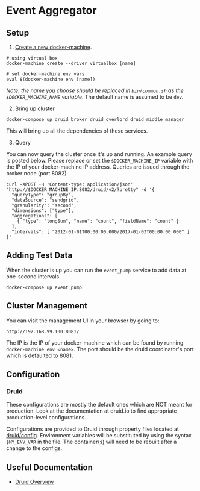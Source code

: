 # Event Aggregator

## Setup

1. [Create a new docker-machine](https://docs.docker.com/machine/get-started/).

```
# using virtual box
docker-machine create --driver virtualbox [name]

# set docker-machine env vars
eval $(docker-machine env [name])
```

*Note: the name you choose should be replaced in `bin/common.sh` as the `$DOCKER_MACHINE_NAME` variable*. The default name is assumed to be `dev`.

2. Bring up cluster

```
docker-compose up druid_broker druid_overlord druid_middle_manager
```

This will bring up all the dependencies of these services.

3. Query

You can now query the cluster once it's up and running. An example query is posted below. Please replace or set the `$DOCKER_MACHINE_IP` variable with the IP of your
docker-machine IP address. Queries are issued through the broker node (port 8082).

```
curl -XPOST -H 'Content-type: application/json' "http://$DOCKER_MACHINE_IP:8082/druid/v2/?pretty" -d '{
  "queryType": "groupBy",
  "dataSource": "sendgrid",
  "granularity": "second",
  "dimensions": ["type"],
  "aggregations": [
    { "type": "longSum", "name": "count", "fieldName": "count" }
  ],
  "intervals": [ "2012-01-01T00:00:00.000/2017-01-03T00:00:00.000" ]
}'
```

## Adding Test Data

When the cluster is up you can run the `event_pump` service to add data at one-second intervals.

```
docker-compose up event_pump
```


## Cluster Management

You can visit the management UI in your browser by going to:

```
http://192.168.99.100:8081/
```

The IP is the IP of your docker-machine which can be found by running `docker-machine env <name>`. The port should be the druid coordinator's port which is defaulted to 8081.

## Configuration

### Druid

These configurations are mostly the default ones which are NOT meant for production. Look at the documentation at druid.io to find appropriate production-level configurations.

Configurations are provided to Druid through property files located at [druid/config](druid/config). Environment variables will be substituted by using the syntax `$MY_ENV_VAR` in the file. The container(s) will need to be rebuilt after a change to the configs.

## Useful Documentation

- [Druid Overview](http://druid.io/docs/latest/design/design.html)


